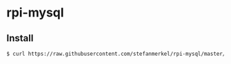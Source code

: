 # rpi-mysql

## Install
```sh
$ curl https://raw.githubusercontent.com/stefanmerkel/rpi-mysql/master/install.sh | bash
```
